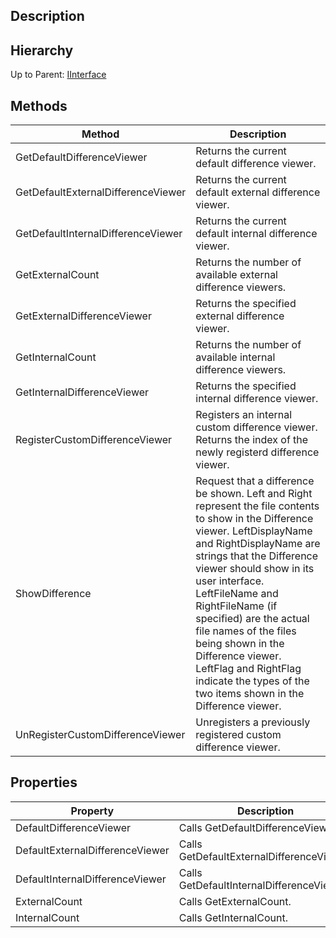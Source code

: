 ## Description

## Hierarchy
Up to Parent: [IInterface](IInterface)

## Methods
| Method | Description |
| ------------- | ------------- |
| GetDefaultDifferenceViewer | Returns the current default difference viewer. |
| GetDefaultExternalDifferenceViewer | Returns the current default external difference viewer.  |
| GetDefaultInternalDifferenceViewer | Returns the current default internal difference viewer. |
| GetExternalCount | Returns the number of available external difference viewers. |
| GetExternalDifferenceViewer | Returns the specified external difference viewer. |
| GetInternalCount | Returns the number of available internal difference viewers. |
| GetInternalDifferenceViewer | Returns the specified internal difference viewer. |
| RegisterCustomDifferenceViewer | Registers an internal custom difference viewer. Returns the index of the newly registerd difference viewer. |
| ShowDifference | Request that a difference be shown. Left and Right represent the file contents to show in the Difference viewer. LeftDisplayName and RightDisplayName are strings that the Difference viewer should show in its user interface. LeftFileName and RightFileName (if specified) are the actual file names of the files being shown in the Difference viewer. LeftFlag and RightFlag indicate the types of the two items shown in the Difference viewer. |
| UnRegisterCustomDifferenceViewer | Unregisters a previously registered custom difference viewer. | 

## Properties
| Property | Description |
| ------------- | ------------- |
| DefaultDifferenceViewer | Calls GetDefaultDifferenceViewer. | 
| DefaultExternalDifferenceViewer | Calls GetDefaultExternalDifferenceViewer. | 
| DefaultInternalDifferenceViewer | Calls GetDefaultInternalDifferenceViewer. | 
| ExternalCount | Calls GetExternalCount. | 
| InternalCount | Calls GetInternalCount. | 
